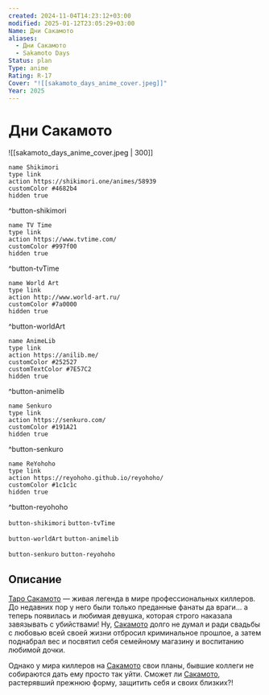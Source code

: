 ```yaml
---
created: 2024-11-04T14:23:12+03:00
modified: 2025-01-12T23:05:29+03:00
Name: Дни Сакамото
aliases:
  - Дни Сакамото
  - Sakamoto Days
Status: plan
Type: anime
Rating: R-17
Cover: "![[sakamoto_days_anime_cover.jpeg]]"
Year: 2025
---
```


# Дни Сакамото

![[sakamoto_days_anime_cover.jpeg | 300]]

```button
name Shikimori
type link
action https://shikimori.one/animes/58939
customColor #4682b4
hidden true
```
^button-shikimori

```button
name TV Time
type link
action https://www.tvtime.com/
customColor #997f00
hidden true
```
^button-tvTime

```button
name World Art
type link
action http://www.world-art.ru/
customColor #7a0000
hidden true
```
^button-worldArt

```button
name AnimeLib
type link
action https://anilib.me/
customColor #252527
customTextColor #7E57C2
hidden true
```
^button-animelib

```button
name Senkuro
type link
action https://senkuro.com/
customColor #191A21
hidden true
```
^button-senkuro

```button
name ReYohoho
type link
action https://reyohoho.github.io/reyohoho/
customColor #1c1c1c
hidden true
```
^button-reyohoho

`button-shikimori` `button-tvTime`

`button-worldArt` `button-animelib`

`button-senkuro` `button-reyohoho`

## Описание

[Таро Сакамото](https://shikimori.one/characters/188431-tarou-sakamoto) — живая легенда в мире профессиональных киллеров. До недавних пор у него были только преданные фанаты да враги... а теперь появилась и любимая девушка, которая строго наказала завязывать с убийствами! Ну, [Сакамото](https://shikimori.one/characters/188431-tarou-sakamoto) долго не думал и ради свадьбы с любовью всей своей жизни отбросил криминальное прошлое, а затем поднабрал вес и посвятил себя семейному магазину и воспитанию любимой дочки.

Однако у мира киллеров на [Сакамото](https://shikimori.one/characters/188431-tarou-sakamoto) свои планы, бывшие коллеги не собираются дать ему просто так уйти. Сможет ли [Сакамото](https://shikimori.one/characters/188431-tarou-sakamoto), растерявший прежнюю форму, защитить себя и своих близких?!
